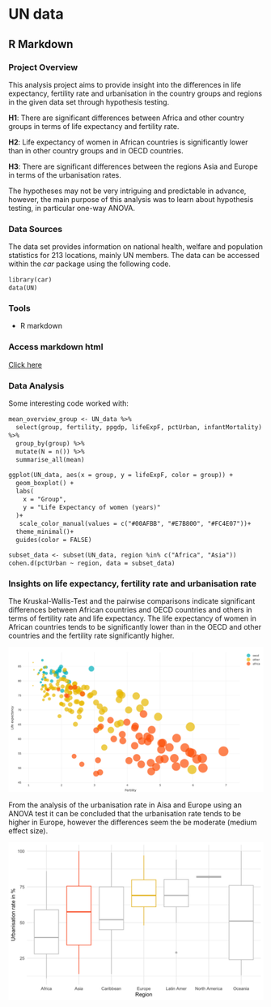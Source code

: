 # UN data
## R Markdown
### Project Overview
This analysis project aims to provide insight into the differences in life expectancy, fertility rate and urbanisation in the country groups and regions in the given data set through hypothesis testing.

**H1**: There are significant differences between Africa and other country groups in terms of life expectancy and fertility rate.

**H2**: Life expectancy of women in African countries is significantly lower than in other country groups and in OECD countries. 

**H3**: There are significant differences between the regions Asia and Europe in terms of the urbanisation rates.

The hypotheses may not be very intriguing and predictable in advance, however, the main purpose of this analysis was to learn about hypothesis testing, in particular one-way ANOVA.

### Data Sources
The data set provides information on national health, welfare and population statistics for 213 locations, mainly UN members.
The data can be accessed within the _car_ package using the following code.
```
library(car)
data(UN)
```

### Tools
- R markdown

### Access markdown html
[Click here](https://ckeuss.github.io/UN_R_dataset/)

### Data Analysis
Some interesting code worked with:

```
mean_overview_group <- UN_data %>%
  select(group, fertility, ppgdp, lifeExpF, pctUrban, infantMortality) %>%
  group_by(group) %>%
  mutate(N = n()) %>%  
  summarise_all(mean)
```
```
ggplot(UN_data, aes(x = group, y = lifeExpF, color = group)) +
  geom_boxplot() +
  labs(
    x = "Group",
    y = "Life Expectancy of women (years)"
  )+
   scale_color_manual(values = c("#00AFBB", "#E7B800", "#FC4E07"))+
  theme_minimal()+
  guides(color = FALSE)
```
```
subset_data <- subset(UN_data, region %in% c("Africa", "Asia"))
cohen.d(pctUrban ~ region, data = subset_data)
```

### Insights on life expectancy, fertility rate and urbanisation rate
The Kruskal-Wallis-Test and the pairwise comparisons indicate significant differences between African countries and OECD countries and others in terms of fertility rate and life expectancy. The life expectancy of women in African countries tends to be significantly lower than in the OECD and other countries and the fertility rate significantly higher.  

![Bubble chart](Bubblechart.png)

From the analysis of the urbanisation rate in Aisa and Europe using an ANOVA test it can be concluded that the urbanisation rate tends to be higher in Europe, however the differences seem the be moderate (medium effect size).  

![Boxplot](Boxplot.png)

